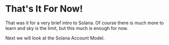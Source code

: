 # That's It For Now!

That was it for a very brief intro to Solana. Of course there is much more to learn and sky is the limit, but this much is enough for now.

Next we will look at the Solana Account Model.
